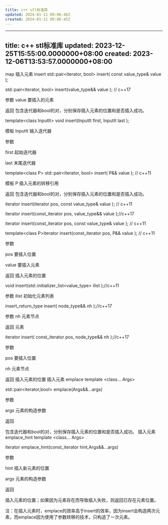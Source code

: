 ```yaml
---
title: c++ stl标准库
updated: 2024-01-11 09:06:46Z
created: 2024-01-11 09:06:45Z
---
```


---
title: c++ stl标准库
updated: 2023-12-25T15:55:00.0000000+08:00
created: 2023-12-06T13:53:57.0000000+08:00
---

map
插入元素 insert
std::pair\<iterator, bool\> insert( const value_type& value );

std::pair\<iterator, bool\> insert(value_type&& value ); // c++17

参数 value 要插入的元素

返回 包含迭代器和bool的对，分别保存插入元素的位置和是否插入成功。

template\<class InputIt\> void insert(InputIt first, InputIt last );

模板 InputIt 输入迭代器

参数

first 起始迭代器

last 末尾迭代器

template\<class P\> std::pair\<iterator, bool\> insert( P&& value ); // c++11

模板 P 插入元素的转移引用

返回 包含迭代器和bool的对，分别保存插入元素的位置和是否插入成功。

iterator insert(iterator pos, const value_type& value ); // c++11

iterator insert(const_iterator pos, value_type&& value );//c++17

iterator insert(const_iterator pos, const value_type& value ); // c++11

template\<class P\>iterator insert(const_iterator pos, P&& value ); // c++11

参数

pos 要插入位置

value 要插入元素

返回 插入元素的位置

void insert(std::initializer_list\<value_type\> ilist );//c++11

参数 ilist 初始化元素列表

insert_return_type insert( node_type&& nh );//c++17

参数 nh 元素节点

返回 元素

iterator insert( const_iterator pos, node_type&& nh );//c++17

参数

pos 要插入位置

nh 元素节点

返回 插入元素的位置
插入元素 emplace
template \<class... Args\>

std::pair\<iterator,bool\> emplace(Args&&...args)

参数

args 元素的构造参数

返回

包含迭代器和bool的对，分别保存插入元素的位置和是否插入成功。
插入元素 emplace_hint
template \<class... Args\>

iterator emplace_hint(const_iterator hint,Args&&...args)

参数

hint 插入新元素的位置

args 元素的构造参数

返回

插入元素的位置；如果因为元素存在而导致插入失败，则返回已存在元素位置。

注：在插入元素时，emplace的效率高于insert的效率，因为insert会构造两次元素，而emplace因为使用了参数转移的技术，只构造了一次元素。
